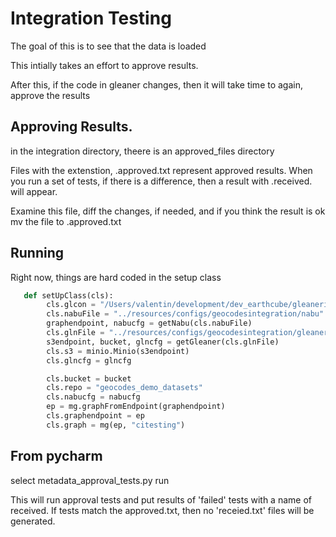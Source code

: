 # Integration Testing 
The goal of this is to see that the data is loaded

This intially takes an effort to approve results.

After this, if the code in gleaner changes, then it will take time to 
again, approve the results

## Approving Results.
in the integration directory, theere is an approved_files directory

Files with the extenstion, .approved.txt represent approved results.
When you run a set of tests, if there is a difference, then a 
result with .received. will appear.

Examine this file, diff the changes, if needed, and if you think 
the result is ok mv the file to .approved.txt


## Running
Right now, things are hard coded in the setup class

```python
   def setUpClass(cls):
        cls.glcon = "/Users/valentin/development/dev_earthcube/gleanerio/gleaner/glcon_darwin"
        cls.nabuFile = "../resources/configs/geocodesintegration/nabu"
        graphendpoint, nabucfg = getNabu(cls.nabuFile)
        cls.glnFile = "../resources/configs/geocodesintegration/gleaner"
        s3endpoint, bucket, glncfg = getGleaner(cls.glnFile)
        cls.s3 = minio.Minio(s3endpoint)
        cls.glncfg = glncfg

        cls.bucket = bucket
        cls.repo = "geocodes_demo_datasets"
        cls.nabucfg = nabucfg
        ep = mg.graphFromEndpoint(graphendpoint)
        cls.graphendpoint = ep
        cls.graph = mg(ep, "citesting")

``` 


## From pycharm 
select metadata_approval_tests.py
run

This will run approval tests and put results of 'failed' tests with a name of
received.
If tests match the approved.txt, then no 'receied.txt' files will be generated.
